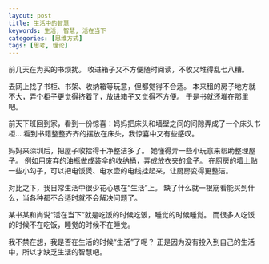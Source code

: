 ```yaml
---
layout: post
title: 生活中的智慧
keywords: 生活, 智慧, 活在当下
categories: [思维方式]
tags: [思考, 理论]
---
```

前几天在为买的书烦扰。
收进箱子又不方便随时阅读，不收又堆得乱七八糟。

去网上找了书柜、书架、收纳箱等玩意，但都觉得不合适。
本来租的房子地方就不大，弄个柜子更觉得挤着了，放进箱子又觉得不方便。
于是书就还堆在那里吧。

前天下班回到家，看到一份惊喜：妈妈把床头和墙壁之间的间隙弄成了一个床头书柜...
看到书籍整整齐齐的摆放在床头，我惊喜中又有些感叹。 
<!-- more -->

妈妈来深圳后，把屋子收拾得干净整洁多了。
她懂得弄一些小玩意来帮助整理屋子。
例如用废弃的油瓶做成装伞的收纳桶，弄成放衣夹的盒子。
在厨房的墙上贴一些小勾子，可以把电饭煲、电水壶的电线挂起来，让厨房变得更整洁。

对比之下，我日常生活中很少花心思在“生活”上。
缺了什么就一根筋看能买到什么，当各种都不合适时就不会解决问题了。

某书某和尚说“活在当下”就是吃饭的时候吃饭，睡觉的时候睡觉。
而很多人吃饭的时候不在吃饭，睡觉的时候不在睡觉。 

我不禁在想，我是否在生活的时候“生活”了呢？
正是因为没有投入到自己的生活中，所以才缺乏生活的智慧吧。